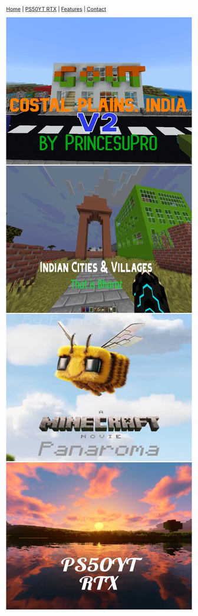 [Home](#home) | [PS50YT RTX](rtx.md) | [Features](#features) | [Contact](#c)
<div style="{
  background-color: #333;
  overflow: auto;
  white-space: nowrap;
  padding: 10px;
}">
  <img src="cp2.jpg" alt="Cinque Terre" width="600" height="400">
  <img src="bharat.jpg" alt="Forest" width="600" height="400">
  <img src="movie.jpg" alt="Northern Lights" width="600" height="400">
  <img src="rtx2.jpg" alt="Mountains" width="600" height="400">
</div>
